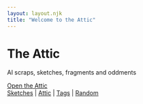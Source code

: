 ```yaml
---
layout: layout.njk
title: "Welcome to the Attic"
---
```


<div class="landing">
  <h1>The Attic</h1>
  <p>
    AI scraps, sketches, fragments and oddments
  </p>
  <a href="/scenes/" class="btn-main">Open the Attic</a>
  <div class="landing-nav">
    <a href="/sketches/">Sketches</a> |
    <a href="/attic/">Attic</a> |
    <a href="/tags/">Tags</a> |
    <a href="#" id="randomBtn">Random</a>
  </div>
</div>